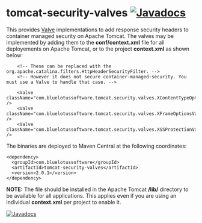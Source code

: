 # tomcat-security-valves [![Javadocs](http://www.javadoc.io/badge/com.bluelotussoftware/tomcat-security-valves.svg)](http://www.javadoc.io/doc/com.bluelotussoftware/tomcat-security-valves)
This provides [Valve](https://tomcat.apache.org/tomcat-8.5-doc/api/org/apache/catalina/Valve.html) implementations to add response security headers to container managed security on Apache Tomcat. The valves may be implemented by adding them to the **conf/context.xml** file for all deployements on Apache Tomcat, or to the project **context.xml** as shown below:
```
    <!-- These can be replaced with the org.apache.catalina.filters.HttpHeaderSecurityFilter. -->
    <!-- However it does not secure container-managed-security. You must use a Valve to handle that case. -->

    <Valve className="com.bluelotussoftware.tomcat.security.valves.XContentTypeOptionsValve" />
    <Valve className="com.bluelotussoftware.tomcat.security.valves.XFrameOptionsValve" />
    <Valve className="com.bluelotussoftware.tomcat.security.valves.XSSProtectionValve" />
```
The binaries are deployed to Maven Central at the following coordinates:
```
<dependency>
  <groupId>com.bluelotussoftware</groupId>
  <artifactId>tomcat-security-valves</artifactId>
  <version>2.0.1</version>
</dependency>
```
**NOTE:** The file should be installed in the Apache Tomcat **/lib/** directory to be available for all applications. This applies even if you are using an individual **context.xml** per project to enable it.

[![Javadocs](http://www.javadoc.io/badge/com.bluelotussoftware/tomcat-security-valves.svg)](http://www.javadoc.io/doc/com.bluelotussoftware/tomcat-security-valves)
